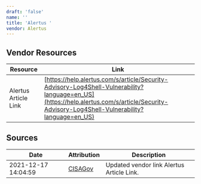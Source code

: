 ```yaml
---
draft: 'false'
name: ''
title: 'Alertus '
vendor: Alertus
---
```


## Vendor Resources
| Resource | Link |
| --- | --- |
| Alertus Article Link | [https://help.alertus.com/s/article/Security-Advisory-Log4Shell-Vulnerability?language=en_US](https://help.alertus.com/s/article/Security-Advisory-Log4Shell-Vulnerability?language=en_US) |



## Sources
| Date | Attribution | Description |
| --- | --- | --- |
| 2021-12-17 14:04:59 | [CISAGov](https://raw.githubusercontent.com/cisagov/log4j-affected-db/develop/README.md) | Updated vendor link Alertus Article Link.  |
